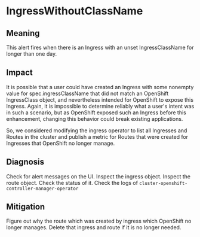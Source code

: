 # IngressWithoutClassName

## Meaning

This alert fires when there is an Ingress with an unset IngressClassName
for longer than one day.

## Impact

It is possible that a user could have created an Ingress with
some nonempty value for spec.ingressClassName that did not match an
OpenShift IngressClass object, and nevertheless intended for OpenShift
to expose this Ingress.  Again, it is impossible to determine reliably
what a user's intent was in such a scenario, but as OpenShift exposed
such an Ingress before this enhancement, changing this behavior could
break existing applications.

So, we considered modifying the ingress operator
to list all Ingresses and Routes in the cluster and publish a metric
for Routes that were created for Ingresses that OpenShift no longer
manage.

## Diagnosis

Check for alert messages on the UI.
Inspect the ingress object.
Inspect the route object. Check the status of it.
Check the logs of `cluster-openshift-controller-manager-operator`

## Mitigation
Figure out why the route which was created by ingress which OpenShift
no longer manages.
Delete that ingress and route if it is no longer needed.
